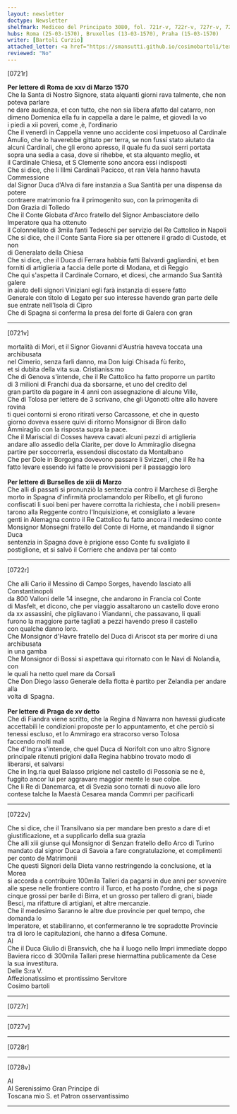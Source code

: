 ```yaml
---
layout: newsletter
doctype: Newsletter
shelfmark: Mediceo del Principato 3080, fol. 721r-v, 722r-v, 727r-v, 728r-v
hubs: Roma (25-03-1570), Bruxelles (13-03-1570), Praha (15-03-1570)
writer: [Bartoli Curzio]
attached_letter: <a href="https://smansutti.github.io/cosimobartoli/texts/2979_136/">2979_136</a>
reviewed: "No"
---
```


[0721r]  
  
  
<strong>Per lettere di Roma de xxv di Marzo 1570</strong>  
Che la Santa di Nostro Signore, stata alquanti giorni rava talmente, che non poteva parlare  
ne dare audienza, et con tutto, che non sia libera afatto dal catarro, non  
dimeno Domenica ella fu in cappella a dare le palme, et giovedì la vo  
i piedi a xii poveri, come ,è, l'ordinario  
Che il venerdì in Cappella venne uno accidente cosi impetuoso al Cardinale  
Amulio, che lo haverebbe gittato per terra, se non fussi stato aiutato da  
alcuni Cardinali, che gli erono apresso, il quale fu da suoi serri portata  
sopra una sedia a casa, dove si rihebbe, et sta alquanto meglio, et  
il Cardinale Chiesa, et S Clemente sono ancora essi indisposti  
Che si dice, che li Illmi Cardinali Pacicco, et ran Vela hanno havuta Commessione  
dal Signor Duca d'Alva di fare instanzia a Sua Santità per una dispensa da potere  
contraere matrimonio fra il primogenito suo, con la primogenita di  
Don Grazia di Tolledo  
Che il Conte Giobata d'Arco fratello del Signor Ambasciatore dello Imperatore qua ha ottenuto  
il Colonnellato di 3mila fanti Tedeschi per servizio del Re Cattolico in Napoli  
Che si dice, che il Conte Santa Fiore sia per ottenere il grado di Custode, et non  
di Generalato della Chiesa  
Che si dice, che il Duca di Ferrara habbia fatti Balvardi gagliardini, et ben  
forniti di artiglieria a faccia delle porte di Modana, et di Reggio  
Che qui s'aspetta il Cardinale Cornaro, et dicesi, che armando Sua Santità galere  
in aiuto delli signori Viniziani egli farà instanzia di essere fatto  
Generale con titolo di Legato per suo interesse havendo gran parte delle  
sue entrate nell'Isola di Cipro  
Che di Spagna si conferma la presa del forte di Galera con gran  
  
---  

[0721v]  
  
  
mortalità di Mori, et il Signor Giovanni d'Austria haveva toccata una archibusata  
nel Cimerio, senza farli danno, ma Don luigi Chisada fù ferito,  
et si dubita della vita sua. Cristianiss:mo  
Che di Genova s'intende, che il Re Cattolico ha fatto proporre un partito  
di 3 milioni di Franchi dua da sborsarne, et uno del credito del  
gran partito da pagare in 4 anni con assegnazione di alcune Ville,  
Che di Tolosa per lettere de 3 scrivano, che gli Ugonotti oltre allo havere rovina  
ti quei contorni si erono ritirati verso Carcassone, et che in questo  
giorno doveva essere quivi di ritorno Monsignor di Biron dallo  
Ammiraglio con la risposta supra la pace.  
Che il Mariscial di Cosses haveva cavati alcuni pezzi di artiglieria  
andare allo assedio della Ciarite, per dove lo Ammiraglio disegna  
partire per soccorrerla, essendosi discostato da Montalbano  
Che per Dole in Borgogna dovevono passare li Svizzeri, che il Re ha  
fatto levare essendo ivi fatte le provvisioni per il passaggio loro  
<br/><strong>Per lettere di Burselles de xiii di Marzo</strong>  
Che alli dì passati si pronunziò la sentenzia contro il Marchese di Berghe  
morto in Spagna d'infirmità proclamandolo per Ribello, et gli furono  
confiscati li suoi beni per havere corrotta la richiesta, che i nobili presen=  
tarono alla Reggente contro l'Inquisizione, et consigliato a levare  
genti in Alemagna contro il Re Cattolico fu fatto ancora il medesimo conte  
Monsignor Monsegni fratello del Conte di Horne, et mandando il signor Duca  
sentenzia in Spagna dove è prigione esso Conte fu svaligiato il  
postiglione, et si salvò il Corriere che andava per tal conto  
  
---  

[0722r]  
  
  
Che alli Cario il Messino di Campo Sorges, havendo lasciato alli Constantinopoli  
da 800 Valloni delle 14 insegne, che andarono in Francia col Conte  
di Masfelt, et dicono, che per viaggio assaltarono un castello dove erono  
da xx assassini, che pigliavano i Viandanni, che passavano, li quali  
furono la maggiore parte tagliati a pezzi havendo preso il castello  
con qualche danno loro.  
Che Monsignor d'Havre fratello del Duca di Ariscot sta per morire di una archibusata  
in una gamba  
Che Monsignor di Bossi si aspettava qui ritornato con le Navi di Nolandia, con  
le quali ha netto quel mare da Corsali  
Che Don Diego lasso Generale della flotta è partito per Zelandia per andare alla  
volta di Spagna.  
<br/><strong>Per lettere di Praga de xv detto</strong>  
Che di Fiandra viene scritto, che la Regina d Navarra non havessi giudicate  
accettabili le condizioni proposte per lo appuntamento, et che perciò si  
tenessi escluso, et lo Ammirago era stracorso verso Tolosa  
faccendo molti mali  
Che d'Ingra s'intende, che quel Duca di Norifolt con uno altro Signore  
principale ritenuti prigioni dalla Regina habbino trovato modo di  
liberarsi, et salvarsi  
Che in Ing.ria quel Balasso prigione nel castello di Possonia se ne è,  
fuggito ancor lui per aggravare maggior mente le sue colpe.  
Che li Re di Danemarca, et di Svezia sono tornati di nuovo alle loro  
contese talche la Maestà Cesarea manda Commri per pacificarli  
  
---  

[0722v]  
  
  
Che si dice, che il Transilvano sia per mandare ben presto a dare di et  
giustificazione, et a supplicarlo della sua grazia  
Che alli xiii giunse qui Monsignor di Senzan fratello dello Arco di Turino  
mandato dal signor Duca di Savoia a fare congratulazione, et complimenti  
per conto de Matrimonii  
Che questi Signori della Dieta vanno restringendo la conclusione, et la Morea  
si accorda a contribuire 100mila Talleri da pagarsi in due anni per sovvenire  
alle spese nelle frontiere contro il Turco, et ha posto l'ordne, che si paga  
cinque grossi per barile di Birra, et un grosso per tallero di grani, biade  
Besci, ma rifatture di artigiani, et altre mercanzie.  
Che il medesimo Saranno le altre due provincie per quel tempo, che domanda lo  
Imperatore, et stabiliranno, et confermeranno le tre sopradotte Provincie  
tra di loro le capitulazioni, che hanno a difesa Comune.  
Al  
Che il Duca Giulio di Bransvich, che ha il luogo nello Impri immediate doppo  
Baviera ricco di 300mila Tallari prese hiermattina publicamente da Cese  
la sua investitura.  
Delle S:ra V.  
Affezionatissimo et prontissimo Servitore  
Cosimo bartoli  
  
---  

[0727r]  
  
  
  
---  

[0727v]  
  
  
  
---  

[0728r]  
  
  
  
---  

[0728v]  
  
  
Al  
Al Serenissimo Gran Principe di  
Toscana mio S. et Patron osservantissimo  
  
---  

